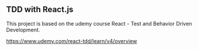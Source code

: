 ## TDD with React.js

This project is based on the udemy course React - Test and Behavior Driven Development. 

https://www.udemy.com/react-tdd/learn/v4/overview